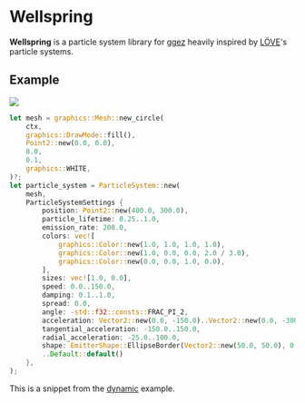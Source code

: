 # Wellspring

**Wellspring** is a particle system library for [ggez](ggez.rs) heavily inspired by [LÖVE](love2d.org)'s particle systems.

## Example

![](https://i.imgur.com/ka3UzwP.gif)

```rust
let mesh = graphics::Mesh::new_circle(
	ctx,
	graphics::DrawMode::fill(),
	Point2::new(0.0, 0.0),
	8.0,
	0.1,
	graphics::WHITE,
)?;
let particle_system = ParticleSystem::new(
	mesh,
	ParticleSystemSettings {
		position: Point2::new(400.0, 300.0),
		particle_lifetime: 0.25..1.0,
		emission_rate: 200.0,
		colors: vec![
			graphics::Color::new(1.0, 1.0, 1.0, 1.0),
			graphics::Color::new(1.0, 0.0, 0.0, 2.0 / 3.0),
			graphics::Color::new(0.0, 0.0, 1.0, 0.0),
		],
		sizes: vec![1.0, 0.0],
		speed: 0.0..150.0,
		damping: 0.1..1.0,
		spread: 0.0,
		angle: -std::f32::consts::FRAC_PI_2,
		acceleration: Vector2::new(0.0, -150.0)..Vector2::new(0.0, -300.0),
		tangential_acceleration: -150.0..150.0,
		radial_acceleration: -25.0..100.0,
		shape: EmitterShape::EllipseBorder(Vector2::new(50.0, 50.0), 0.0),
		..Default::default()
	},
);
```
This is a snippet from the [dynamic](https://github.com/tesselode/wellspring/blob/master/examples/dynamic.rs) example.
